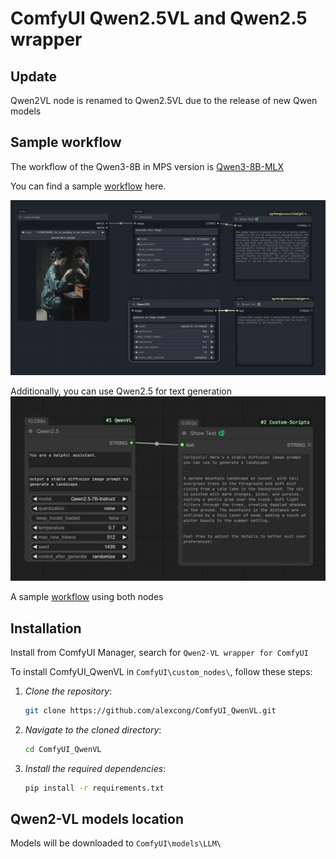 
# ComfyUI Qwen2.5VL and Qwen2.5 wrapper
## Update
Qwen2VL node is renamed to Qwen2.5VL due to the release of new Qwen models


## Sample workflow
The workflow of the Qwen3-8B in MPS version is [Qwen3-8B-MLX](workflow/Qwen3-8b-mlx.json)

You can find a sample [workflow](workflow/Qwen2VL.json) here.

![alt text](workflow/comfy_workflow.png)

Additionally, you can use Qwen2.5 for text generation
![alt text](workflow/comfy_workflow2.png)

A sample [workflow](workflow/qwen25.json) using both nodes

## Installation
Install from ComfyUI Manager, search for `Qwen2-VL wrapper for ComfyUI`

To install ComfyUI_QwenVL in `ComfyUI\custom_nodes\`, follow these steps:

1. *Clone the repository*:
    ```bash
    git clone https://github.com/alexcong/ComfyUI_QwenVL.git
    ```

2. *Navigate to the cloned directory*:
    ```bash
    cd ComfyUI_QwenVL
    ```

3. *Install the required dependencies*:
    ```bash
    pip install -r requirements.txt
    ```

## Qwen2-VL models location
Models will be downloaded to `ComfyUI\models\LLM\`
